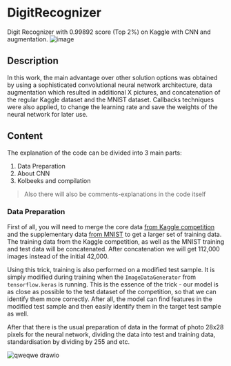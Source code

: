 # DigitRecognizer
Digit Recognizer with 0.99892 score (Top 2%) on Kaggle with CNN and augmentation.
![image](https://github.com/KyryloTurchyn/DigitRecognizer/assets/64077721/5345efe8-fb7c-465a-8df3-ec008a36d9c5)
## Description 
In this work, the main advantage over other solution options was obtained by using a sophisticated convolutional neural network architecture, data augmentation which resulted in additional X pictures, and concatenation of the regular Kaggle dataset and the MNIST dataset. Callbacks techniques were also applied, to change the learning rate and save the weights of the neural network for later use.
## Content
The explanation of the code can be divided into 3 main parts:
1) Data Preparation
2) About CNN
3) Kolbeeks and compilation
> Also there will also be comments-explanations in the code itself
### Data Preparation
First of all, you will need to merge the core data [from Kaggle competition](/[example](https://www.kaggle.com/competitions/digit-recognizer/data)) and the supplementary data [from MNIST](/https://www.kaggle.com/datasets/oddrationale/mnist-in-csv?select=mnist_train.csv) to get a larger set of training data. The training data from the Kaggle competition, as well as the MNIST training and test data will be concatenated. After concatenation we will get 112,000 images instead of the initial 42,000.

Using this trick, training is also performed on a modified test sample. It is simply modified during training when the `ImageDataGenerator` from `tensorflow.keras` is running. This is the essence of the trick - our model is as close as possible to the test dataset of the competition, so that we can identify them more correctly. After all, the model can find features in the modified test sample and then easily identify them in the target test sample as well.

After that there is the usual preparation of data in the format of photo 28x28 pixels for the neural network, dividing the data into test and training data, standardisation by dividing by 255 and etc.

![qweqwe drawio](https://github.com/KyryloTurchyn/DigitRecognizer/assets/64077721/6f968df1-30a0-4912-8712-a039c9e9b21b)
